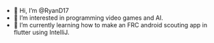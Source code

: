 - 👋 Hi, I’m @RyanD17
- 👀 I’m interested in programming video games and AI.
- 🌱 I’m currently learning how to make an FRC android scouting app in flutter using IntelliJ.

<!---
RyanD17/RyanD17 is a ✨ special ✨ repository because its `README.md` (this file) appears on your GitHub profile.
You can click the Preview link to take a look at your changes.
--->
